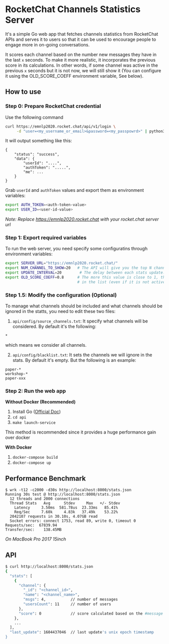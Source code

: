 # RocketChat Channels Statistics Server
It's a simple Go web app that fetches channels statistics from RocketChat APIs and serves it to users so that it can be used to encourage people to engage more in on-going conversations.

It scores each channel based on the number new messages they have in the last `x` seconds. To make it more realistic, it incorporates the previous score in its calculations. In other words, if some channel was active in the previous `x` seconds but it is not now, we will still show it (You can configure it using the OLD_SCORE_COEFF environment variable, See below).

## How to use
### Step 0: Prepare RocketChat credential
Use the following command
```bash
curl https://emnlp2020.rocket.chat/api/v1/login \
     -d "user=<my_username_or_email>&password=<my_passpowrd>" | python3 -m json.tool
```
It will output something like this:
```
{
    "status": "success",
    "data": {
        "userId": "....",
        "authToken": ".....",
        "me": ...
    }
}
```
Grab `userId` and `authToken` values and export them as environment variables:
```bash
export AUTH_TOKEN=<auth-token-value>
export USER_ID=<user-id-value>
```
*Note: Replace https://emnlp2020.rocket.chat with your rocket.chat server url*
### Step 1: Export required variables
To run the web server, you need specify some configuratins through environment variables:
```bash
export SERVER_URL="https://emnlp2020.rocket.chat/"
export NUM_CHANNEL_TO_SHOW=20   # The API will give you the top N channels. You need to specify N here
export UPDATE_INTERVAL=20        # The delay between each stats update. The unit for this variable is seconds
export OLD_SCORE_COEFF=0.8      # The more this value is close to 1, the more active channels remain 
                                # in the list (even if it is not active anymore)
```
### Step 1.5: Modify the configuration (Optional)
To manage what channels should be included and what channels should be ignored in the statts, you need to edit these two files:
1. `api/config/source_channels.txt`: It specify what channels will be considered. By default it's the following:
```text
*
```
which means we consider all channels.

2. `api/config/blacklist.txt`: It sets the channels we will ignore in the stats. By default it's empty. But the following is an example:
```text
paper-*
workshop-*
paper-xxx
```
### Step 2: Run the web app
**Without Docker (Recommended)**
1. Install Go ([Official Doc](https://golang.org/doc/install))
2. `cd api`
3. `make launch-service`

This method is recommended since it provides a huge performance gain over docker

**With Docker**
1. `docker-compose build`
2. `docker-compose up`

## Performance Benchmark
```
$ wrk -t12 -c2000 -d30s http://localhost:8000/stats.json
Running 30s test @ http://localhost:8000/stats.json
  12 threads and 2000 connections
  Thread Stats   Avg      Stdev     Max   +/- Stdev
    Latency     3.50ms  581.78us  23.33ms   85.41%
    Req/Sec     7.60k     4.83k   37.49k    53.22%
  2042107 requests in 30.10s, 4.07GB read
  Socket errors: connect 1753, read 89, write 0, timeout 0
Requests/sec:  67839.94
Transfer/sec:    138.45MB
```
*On MacBook Pro 2017 15inch*

## API
```bash
$ curl http://localhost:8000/stats.json
{
  "stats": [
    {
      "channel": {
        "_id": "<channel_id>",
        "name": "<channel_name>",
        "msgs": 4,           // number of messages
        "usersCount": 11     // number of users
      },
      "score": 0             // score calculated based on the #message difference (float value)
    },
    ...
  ],
  "last_update": 1604437046  // last update's unix epoch timestamp
}
```
